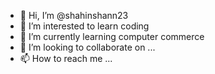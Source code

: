 - 👋 Hi, I’m @shahinshann23
- 👀 I’m interested to learn coding 
- 🌱 I’m currently learning computer commerce 
- 💞️ I’m looking to collaborate on ...
- 📫 How to reach me ...

<!---
shahinshann23/shahinshann23 is a ✨ special ✨ repository because its `README.md` (this file) appears on your GitHub profile.
You can click the Preview link to take a look at your changes.
--->
